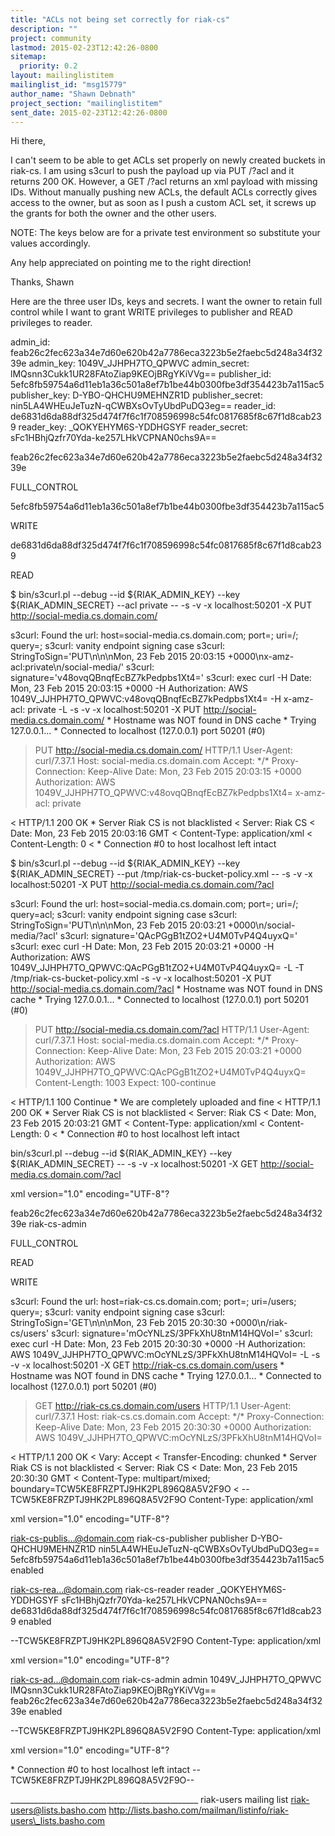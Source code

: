 ```yaml
---
title: "ACLs not being set correctly for riak-cs"
description: ""
project: community
lastmod: 2015-02-23T12:42:26-0800
sitemap:
  priority: 0.2
layout: mailinglistitem
mailinglist_id: "msg15779"
author_name: "Shawn Debnath"
project_section: "mailinglistitem"
sent_date: 2015-02-23T12:42:26-0800
---
```



Hi there,

I can't seem to be able to get ACLs set properly on newly created buckets in 
riak-cs. I am using s3curl to push the payload up via PUT /?acl and it returns 
200 OK. However, a GET /?acl returns an xml payload with missing IDs. Without 
manually pushing new ACLs, the default ACLs correctly gives access to the 
owner, but as soon as I push a custom ACL set, it screws up the grants for both 
the owner and the other users.

NOTE: The keys below are for a private test environment so substitute your 
values accordingly.

Any help appreciated on pointing me to the right direction!

Thanks,
Shawn



Here are the three user IDs, keys and secrets. I want the owner to retain full 
control while I want to grant WRITE privileges to publisher and READ privileges 
to reader.


 admin\_id: feab26c2fec623a34e7d60e620b42a7786eca3223b5e2faebc5d248a34f3239e
 admin\_key: 1049V\_JJHPH7TO\_QPWVC
 admin\_secret: lMQsnn3Cukk1UR28FAtoZiap9KEOjBRgYKiVVg==
 publisher\_id: 
5efc8fb59754a6d11eb1a36c501a8ef7b1be44b0300fbe3df354423b7a115ac5
 publisher\_key: D-YBO-QHCHU9MEHNZR1D
 publisher\_secret: nin5LA4WHEuJeTuzN-qCWBXsOvTyUbdPuDQ3eg==
 reader\_id: de6831d6da88df325d474f7f6c1f708596998c54fc0817685f8c67f1d8cab239
 reader\_key: \_QOKYEHYM6S-YDDHGSYF
 reader\_secret: sFc1HBhjQzfr70Yda-ke257LHkVCPNAN0chs9A==



feab26c2fec623a34e7d60e620b42a7786eca3223b5e2faebc5d248a34f3239e

FULL\_CONTROL



5efc8fb59754a6d11eb1a36c501a8ef7b1be44b0300fbe3df354423b7a115ac5

WRITE



de6831d6da88df325d474f7f6c1f708596998c54fc0817685f8c67f1d8cab239

READ




$ bin/s3curl.pl --debug --id ${RIAK\_ADMIN\_KEY} --key ${RIAK\_ADMIN\_SECRET} --acl 
private -- -s -v -x localhost:50201 -X PUT http://social-media.cs.domain.com/

s3curl: Found the url: host=social-media.cs.domain.com; port=; uri=/; query=;
s3curl: vanity endpoint signing case
s3curl: StringToSign='PUT\n\n\nMon, 23 Feb 2015 20:03:15 
+0000\nx-amz-acl:private\n/social-media/'
s3curl: signature='v48ovqQBnqfEcBZ7kPedpbs1Xt4='
s3curl: exec curl -H Date: Mon, 23 Feb 2015 20:03:15 +0000 -H Authorization: 
AWS 1049V\_JJHPH7TO\_QPWVC:v48ovqQBnqfEcBZ7kPedpbs1Xt4= -H x-amz-acl: private -L 
-s -v -x localhost:50201 -X PUT http://social-media.cs.domain.com/
\* Hostname was NOT found in DNS cache
\* Trying 127.0.0.1...
\* Connected to localhost (127.0.0.1) port 50201 (#0)
> PUT http://social-media.cs.domain.com/ HTTP/1.1
> User-Agent: curl/7.37.1
> Host: social-media.cs.domain.com
> Accept: \*/\*
> Proxy-Connection: Keep-Alive
> Date: Mon, 23 Feb 2015 20:03:15 +0000
> Authorization: AWS 1049V\_JJHPH7TO\_QPWVC:v48ovqQBnqfEcBZ7kPedpbs1Xt4=
> x-amz-acl: private
>
< HTTP/1.1 200 OK
\* Server Riak CS is not blacklisted
< Server: Riak CS
< Date: Mon, 23 Feb 2015 20:03:16 GMT
< Content-Type: application/xml
< Content-Length: 0
<
\* Connection #0 to host localhost left intact



$ bin/s3curl.pl --debug --id ${RIAK\_ADMIN\_KEY} --key ${RIAK\_ADMIN\_SECRET} 
--put /tmp/riak-cs-bucket-policy.xml -- -s -v -x localhost:50201 -X PUT 
http://social-media.cs.domain.com/?acl

s3curl: Found the url: host=social-media.cs.domain.com; port=; uri=/; query=acl;
s3curl: vanity endpoint signing case
s3curl: StringToSign='PUT\n\n\nMon, 23 Feb 2015 20:03:21 
+0000\n/social-media/?acl'
s3curl: signature='QAcPGgB1tZO2+U4M0TvP4Q4uyxQ='
s3curl: exec curl -H Date: Mon, 23 Feb 2015 20:03:21 +0000 -H Authorization: 
AWS 1049V\_JJHPH7TO\_QPWVC:QAcPGgB1tZO2+U4M0TvP4Q4uyxQ= -L -T 
/tmp/riak-cs-bucket-policy.xml -s -v -x localhost:50201 -X PUT 
http://social-media.cs.domain.com/?acl
\* Hostname was NOT found in DNS cache
\* Trying 127.0.0.1...
\* Connected to localhost (127.0.0.1) port 50201 (#0)
> PUT http://social-media.cs.domain.com/?acl HTTP/1.1
> User-Agent: curl/7.37.1
> Host: social-media.cs.domain.com
> Accept: \*/\*
> Proxy-Connection: Keep-Alive
> Date: Mon, 23 Feb 2015 20:03:21 +0000
> Authorization: AWS 1049V\_JJHPH7TO\_QPWVC:QAcPGgB1tZO2+U4M0TvP4Q4uyxQ=
> Content-Length: 1003
> Expect: 100-continue
>
< HTTP/1.1 100 Continue
\* We are completely uploaded and fine
< HTTP/1.1 200 OK
\* Server Riak CS is not blacklisted
< Server: Riak CS
< Date: Mon, 23 Feb 2015 20:03:21 GMT
< Content-Type: application/xml
< Content-Length: 0
<
\* Connection #0 to host localhost left intact



bin/s3curl.pl --debug --id ${RIAK\_ADMIN\_KEY} --key ${RIAK\_ADMIN\_SECRET} -- -s 
-v -x localhost:50201 -X GET http://social-media.cs.domain.com/?acl

xml version="1.0" encoding="UTF-8"?


feab26c2fec623a34e7d60e620b42a7786eca3223b5e2faebc5d248a34f3239e
riak-cs-admin







FULL\_CONTROL






READ






WRITE




s3curl: Found the url: host=riak-cs.cs.domain.com; port=; uri=/users; query=;
s3curl: vanity endpoint signing case
s3curl: StringToSign='GET\n\n\nMon, 23 Feb 2015 20:30:30 +0000\n/riak-cs/users'
s3curl: signature='mOcYNLzS/3PFkXhU8tnM14HQVoI='
s3curl: exec curl -H Date: Mon, 23 Feb 2015 20:30:30 +0000 -H Authorization: 
AWS 1049V\_JJHPH7TO\_QPWVC:mOcYNLzS/3PFkXhU8tnM14HQVoI= -L -s -v -x 
localhost:50201 -X GET http://riak-cs.cs.domain.com/users
\* Hostname was NOT found in DNS cache
\* Trying 127.0.0.1...
\* Connected to localhost (127.0.0.1) port 50201 (#0)
> GET http://riak-cs.cs.domain.com/users HTTP/1.1
> User-Agent: curl/7.37.1
> Host: riak-cs.cs.domain.com
> Accept: \*/\*
> Proxy-Connection: Keep-Alive
> Date: Mon, 23 Feb 2015 20:30:30 +0000
> Authorization: AWS 1049V\_JJHPH7TO\_QPWVC:mOcYNLzS/3PFkXhU8tnM14HQVoI=
>
< HTTP/1.1 200 OK
< Vary: Accept
< Transfer-Encoding: chunked
\* Server Riak CS is not blacklisted
< Server: Riak CS
< Date: Mon, 23 Feb 2015 20:30:30 GMT
< Content-Type: multipart/mixed; boundary=TCW5KE8FRZPTJ9HK2PL896Q8A5V2F9O
<
--TCW5KE8FRZPTJ9HK2PL896Q8A5V2F9O
Content-Type: application/xml


xml version="1.0" encoding="UTF-8"?


riak-cs-publis...@domain.com
riak-cs-publisher
publisher
D-YBO-QHCHU9MEHNZR1D
nin5LA4WHEuJeTuzN-qCWBXsOvTyUbdPuDQ3eg==
5efc8fb59754a6d11eb1a36c501a8ef7b1be44b0300fbe3df354423b7a115ac5
enabled


riak-cs-rea...@domain.com
riak-cs-reader
reader
\_QOKYEHYM6S-YDDHGSYF
sFc1HBhjQzfr70Yda-ke257LHkVCPNAN0chs9A==
de6831d6da88df325d474f7f6c1f708596998c54fc0817685f8c67f1d8cab239
enabled


--TCW5KE8FRZPTJ9HK2PL896Q8A5V2F9O
Content-Type: application/xml


xml version="1.0" encoding="UTF-8"?


riak-cs-ad...@domain.com
riak-cs-admin
admin
1049V\_JJHPH7TO\_QPWVC
lMQsnn3Cukk1UR28FAtoZiap9KEOjBRgYKiVVg==
feab26c2fec623a34e7d60e620b42a7786eca3223b5e2faebc5d248a34f3239e
enabled


--TCW5KE8FRZPTJ9HK2PL896Q8A5V2F9O
Content-Type: application/xml


xml version="1.0" encoding="UTF-8"?

\* Connection #0 to host localhost left intact
--TCW5KE8FRZPTJ9HK2PL896Q8A5V2F9O--

\_\_\_\_\_\_\_\_\_\_\_\_\_\_\_\_\_\_\_\_\_\_\_\_\_\_\_\_\_\_\_\_\_\_\_\_\_\_\_\_\_\_\_\_\_\_\_
riak-users mailing list
riak-users@lists.basho.com
http://lists.basho.com/mailman/listinfo/riak-users\_lists.basho.com

